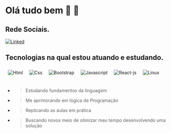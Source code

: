 

# Olá tudo bem 🙂 👋

## Rede Sociais.

[![Linked](https://icongr.am/devicon/linkedin-original.svg?size=43&color=b000f0)](https://linkedin.com/in/EduardoSantos2020)

<!--[Anurag's GitHub stats](https://github-readme-stats.vercel.app/api?username=EduardoSantos-2020&show_icons=true&theme=dark)!-->

## Tecnologias na qual estou atuando e estudando.
<div style='display:inline-block '>
    <img align='center' vspace="8" hspace="8" alt=Html src="https://icongr.am/devicon/html5-original-wordmark.svg?size=50&color=currentColor"/>
    <img align='center' vspace="8" hspace="8" alt=Css src="https://icongr.am/devicon/css3-original-wordmark.svg?size=50&color=currentColor"/>
    <img align='center' vspace="8" hspace="8" alt=Bootstrap src="https://icongr.am/devicon/bootstrap-plain-wordmark.svg?size=50&color=b000f0"/>
    <img align='center' vspace="8" hspace="8" alt=Javascript src="https://icongr.am/devicon/javascript-original.svg?size=50&color=currentColor"/>
    <img align='center' vspace="8" hspace="8" alt=React-js src="https://icongr.am/devicon/react-original-wordmark.svg?size=50&color=currentColor"/>
   <!-- <img align='center' vspace="8" hspace="8" alt=Python src="https://icongr.am/devicon/python-original.svg?size=50&color=currentColor"/>
    <img align='center' vspace="8" hspace="8" alt=Mysgl src="https://icongr.am/devicon/mysql-original-wordmark.svg?size=50&color=currentColor"/> --!>
    <img align='center' vspace="8" hspace="8" alt=Linux src="https://icongr.am/devicon/linux-original.svg?size=50&color=currentColor"/>
</div>
<br></br>

* > Estudando fundamentos da linguagem
* > Me aprimorando em lógica de Programação
* > Replicando as aulas em prática
* > Buscando novos meio de otimizar meu tempo desenvolvendo uma solução 